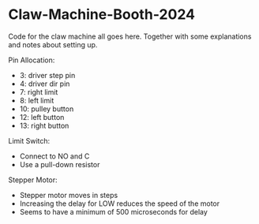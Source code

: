 # Claw-Machine-Booth-2024

Code for the claw machine all goes here. Together with some explanations and notes about setting up.

Pin Allocation:
- 3: driver step pin
- 4: driver dir pin
- 7: right limit 
- 8: left limit
- 10: pulley button
- 12: left button
- 13: right button

Limit Switch:
- Connect to NO and C
- Use a pull-down resistor

Stepper Motor:
- Stepper motor moves in steps
- Increasing the delay for LOW reduces the speed of the motor
- Seems to have a minimum of 500 microseconds for delay
